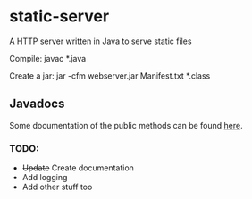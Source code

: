 # static-server

A HTTP server written in Java to serve static files

Compile:
  javac *.java

Create a jar:
  jar -cfm webserver.jar Manifest.txt *.class

## Javadocs

Some documentation of the public methods can be found [here](https://bmcculley.github.io/staticserver/docs/).

### TODO:
 * ~~Update~~ Create documentation
 * Add logging
 * Add other stuff too
